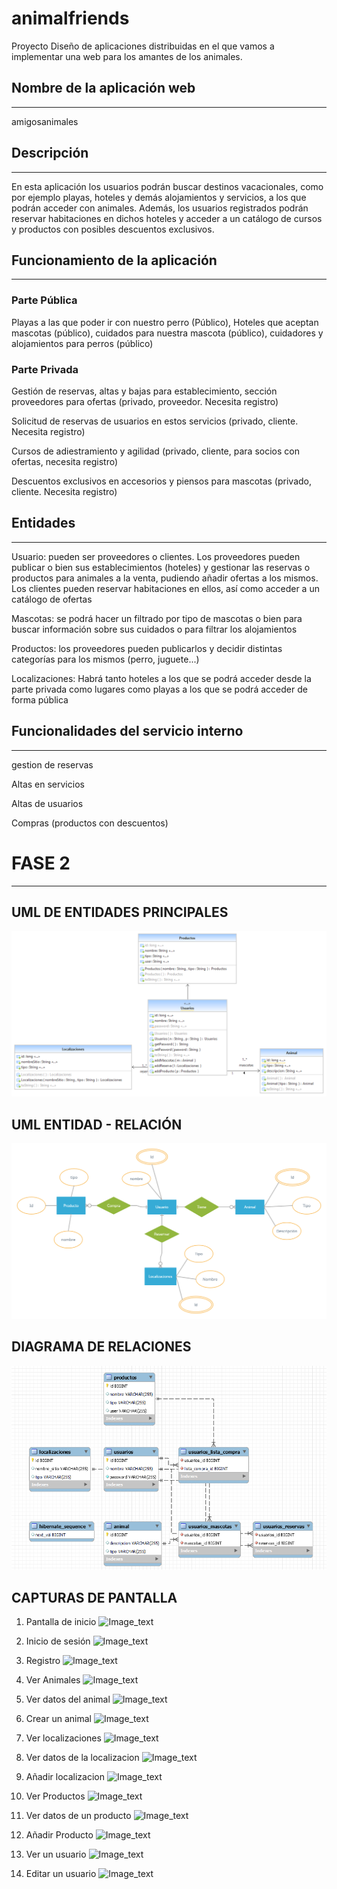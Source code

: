 # animalfriends


Proyecto Diseño de aplicaciones distribuidas en el que vamos a implementar una web para los amantes de los animales.


## Nombre de la aplicación web
----------------------------

amigosanimales

## Descripción
-------------

En esta aplicación los usuarios podrán buscar destinos vacacionales, como por ejemplo playas, hoteles y demás alojamientos y servicios, a los que podrán acceder con animales. Además, los usuarios registrados podrán reservar habitaciones en dichos hoteles y acceder a un catálogo de cursos y productos con posibles descuentos exclusivos.

## Funcionamiento de la aplicación
---------------------------------

### Parte Pública

Playas a las que poder ir con nuestro perro (Público), Hoteles que aceptan mascotas (público), cuidados para nuestra mascota (público), cuidadores y alojamientos para perros (público)

### Parte Privada

Gestión de reservas, altas y bajas para establecimiento, sección proveedores para ofertas (privado, proveedor. Necesita registro)

Solicitud de reservas de usuarios en estos servicios (privado, cliente. Necesita registro)

Cursos de adiestramiento y agilidad (privado, cliente, para socios con ofertas, necesita registro)

Descuentos exclusivos en accesorios y piensos para mascotas (privado, cliente. Necesita registro)

## Entidades
-----------

Usuario: pueden ser proveedores o clientes. Los proveedores pueden publicar o bien sus establecimientos (hoteles) y gestionar las reservas o productos para animales a la venta, pudiendo añadir ofertas a los mismos. Los clientes pueden reservar habitaciones en ellos, así como acceder a un catálogo de ofertas

Mascotas: se podrá hacer un filtrado por tipo de mascotas o bien para buscar información sobre sus cuidados o para filtrar los alojamientos

Productos: los proveedores pueden publicarlos y decidir distintas categorías para los mismos (perro, juguete...)

Localizaciones: Habrá tanto hoteles a los que se podrá acceder desde la parte privada como lugares como playas a los que se podrá acceder de forma pública

## Funcionalidades del servicio interno
--------------------------------------

gestion de reservas

Altas en servicios

Altas de usuarios

Compras (productos con descuentos)

# FASE 2
---------
## UML DE ENTIDADES PRINCIPALES 

![Image text](https://github.com/Tifany7792/animalfriends/blob/versionBuena/AnimalFriends/src/main/resources/raw/AnimalFriendsEntidades.png)

## UML ENTIDAD - RELACIÓN

![Image text](https://github.com/Tifany7792/animalfriends/blob/versionBuena/AnimalFriends/src/main/resources/raw/relaciones.jpg)

## DIAGRAMA DE RELACIONES
![Image text](https://github.com/Tifany7792/animalfriends/blob/versionBuena/AnimalFriends/src/main/resources/raw/diagramaRelaciones.png)

## CAPTURAS DE PANTALLA

1. Pantalla de inicio
![Image_text](https://github.com/Tifany7792/animalfriends/blob/versionBuena/AnimalFriends/src/main/resources/raw/capturas/inicio)

2. Inicio de sesión
![Image_text](https://github.com/Tifany7792/animalfriends/blob/versionBuena/AnimalFriends/src/main/resources/raw/capturas/iniciarSesion)

3. Registro
![Image_text](https://github.com/Tifany7792/animalfriends/blob/versionBuena/AnimalFriends/src/main/resources/raw/capturas/Registrarse)

4. Ver Animales
![Image_text](https://github.com/Tifany7792/animalfriends/blob/versionBuena/AnimalFriends/src/main/resources/raw/capturas/verAnimales)

5. Ver datos del animal
![Image_text](https://github.com/Tifany7792/animalfriends/blob/versionBuena/AnimalFriends/src/main/resources/raw/capturas/datosAnimal)

6. Crear un animal
![Image_text](https://github.com/Tifany7792/animalfriends/blob/versionBuena/AnimalFriends/src/main/resources/raw/capturas/nuevoAnimal)

7. Ver localizaciones
![Image_text](https://github.com/Tifany7792/animalfriends/blob/versionBuena/AnimalFriends/src/main/resources/raw/capturas/verlocalizaciones)

8. Ver datos de la localizacion
![Image_text](https://github.com/Tifany7792/animalfriends/blob/versionBuena/AnimalFriends/src/main/resources/raw/capturas/datosLocalizacion)

9. Añadir localizacion
![Image_text](https://github.com/Tifany7792/animalfriends/blob/versionBuena/AnimalFriends/src/main/resources/raw/capturas/nuevaLocalizacion)

10. Ver Productos
![Image_text](https://github.com/Tifany7792/animalfriends/blob/versionBuena/AnimalFriends/src/main/resources/raw/capturas/verProductos)

11. Ver datos de un producto
![Image_text](https://github.com/Tifany7792/animalfriends/blob/versionBuena/AnimalFriends/src/main/resources/raw/capturas/datosProducto)

12. Añadir Producto
![Image_text](https://github.com/Tifany7792/animalfriends/blob/versionBuena/AnimalFriends/src/main/resources/raw/capturas/nuevoProducto)

13. Ver un usuario
![Image_text](https://github.com/Tifany7792/animalfriends/blob/versionBuena/AnimalFriends/src/main/resources/raw/capturas/verUsuario)

14. Editar un usuario
![Image_text](https://github.com/Tifany7792/animalfriends/blob/versionBuena/AnimalFriends/src/main/resources/raw/capturas/editarUsuario)





